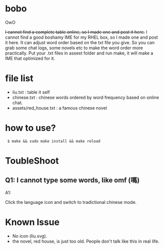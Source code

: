 # bobo
OwO

~~I cannot find a complete table online, so I made one and post it here.~~
I cannot find a good boshamy IME for my RHEL box, so I made one and post it here.
It can adjust word order based on the txt file you give.
So you can grab some chat logs, some novels etc to make the word order more practically.
Put your .txt files in assest folder and run make, it will make a IME that optimized for it.
 
# file list

- liu.txt : table it self
- chinese.txt : chinese words ordered by word frequency based on online chat.
- assets/red_house.txt : a famous chinese novel

# how to use?

````
 $ make && sudo make install && make reload
````

# ToubleShoot

## Q1: I cannot type some words, like omf (嗎)

A1:

Click the language icon and switch to tradictional chinese mode.

# Known Issue

 - No icon (liu.svg).
 - the novel, red house, is just too old. People don't talk like this in real life.
